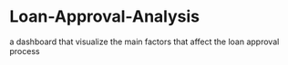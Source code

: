 # Loan-Approval-Analysis
a dashboard that visualize the main factors that affect the loan approval process
